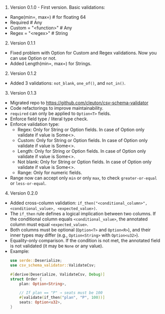 1) Version 0.1.0 - First version. Basic validations: 

- Range(min=, max=) # for floating 64
- Required # Any
- Custom = "\<function>\" # Any
- Regex = "\<regex>\" # String

2) Version 0.1.1

- Fixed problem with Option<String> for Custom and Regex validations. Now you can use Option or not. 
- Added Length(min=, max=) for Strings. 

2) Version 0.1.2

- Added 3 validations: `not_blank`, `one_of()`, and `not_in()`.

3) Version 0.1.3

- Migrated repo to https://github.com/cleuton/csv-schema-validator
- Code refactorings to improve maintainability.
- `required` can only be applied to `Option<T>` fields.
- Enforce field type / literal type check.
- Enforce validation type: 
    * Regex: Only for String or Option<String> fields. In case of Option<String> only validate if value is Some<>.
    * Custom: Only for String or Option<String> fields. In case of Option<String> only validate if value is Some<>.
    * Length: Only for String or Option<String> fields. In case of Option<String> only validate if value is Some<>.
    * Not blank: Only for String or Option<String> fields. In case of Option<String> only validate if value is Some<>.
    * Range: Only for numeric fields. 
- Range now can accept only `min` or only `max`, to check `greater-or-equal` or `less-or-equal`.

4) Version 0.2.0

- Added cross-column validation: `if_then("<conditional_column>", <conditional_value>, <expected_value>)`.
- The `if_then` rule defines a logical implication between two columns.
  If the conditional column equals `<conditional_value>`, the annotated column must equal `<expected_value>`.
- Both columns must be optional (`Option<T>` and `Option<R>`), and their inner types may differ (e.g., `Option<String>` with `Option<u32>`).
- Equality-only comparison. If the condition is not met, the annotated field is not validated (it may be `None` or any value).
- Example:
  ```rust
  use serde::Deserialize;
  use csv_schema_validator::ValidateCsv;

  #[derive(Deserialize, ValidateCsv, Debug)]
  struct Order {
      plan: Option<String>,

      // If plan == "P" → seats must be 100
      #[validate(if_then("plan", "P", 100))]
      seats: Option<u32>,
  }
  ```